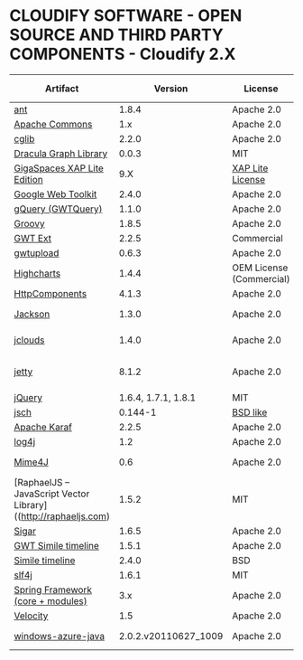 CLOUDIFY SOFTWARE  - OPEN SOURCE AND THIRD PARTY COMPONENTS - Cloudify 2.X
==========================================================================

|Artifact|Version|License|Used in Component|
|--------------|--------------|--------------|--------------|
|[ant](http://ant.apache.org/)|1.8.4|Apache 2.0|Core|
|[Apache Commons](http://commons.apache.org/)|1.x|Apache 2.0|Core|
|[cglib](http://cglib.sourceforge.net/)|2.2.0|Apache 2.0|Core|
|[Dracula Graph Library](http://www.graphdracula.net/)|0.0.3|MIT|Web UI|
|[GigaSpaces XAP Lite Edition](http://www.gigaspaces.com/xap) |9.X| [XAP Lite License](http://www.cloudifysource.org/cloudify_xap_license_terms.html)|Core|
|[Google Web Toolkit](http://code.google.com/webtoolkit/) |2.4.0|Apache 2.0|Web UI|
|[gQuery (GWTQuery)](http://gwtquery.com)|1.1.0|Apache 2.0|Web UI|
|[Groovy](http://groovy.codehaus.org/)|1.8.5|Apache 2.0|Core|
|[GWT Ext](http://www.sencha.com/products/gwt/)|2.2.5|Commercial|Web UI|
|[gwtupload](http://code.google.com/p/gwtupload/)|0.6.3|Apache 2.0|Web UI|
|[Highcharts](http://www.highcharts.com/) |1.4.4|OEM License (Commercial)|Web UI|
|[HttpComponents](http://hc.apache.org/)|4.1.3|Apache 2.0|CLI|
|[Jackson](http://jackson.codehaus.org/)|1.3.0|Apache 2.0|REST Gateway|
|[jclouds](http://www.jclouds.org/)|1.4.0|Apache 2.0|Cloud Driver|
|[jetty](http://www.mortbay.org/jetty/)|8.1.2|Apache 2.0|Web UI, REST Gateway|
|[jQuery](http://jquery.com/)|1.6.4, 1.7.1, 1.8.1|MIT|Web UI|
|[jsch](http://www.jcraft.com/jsch/)|0.144-1|[BSD like](http://www.jcraft.com/jsch/LICENSE.txt)|Core|
|[Apache Karaf](http://karaf.apache.org/)|2.2.5|Apache 2.0|CLI|
|[log4j](http://logging.apache.org/log4j/1.2/)|1.2|Apache 2.0|Core|
|[Mime4J](http://james.apache.org/mime4j/)|0.6|Apache 2.0|REST Gateway|
|[RaphaelJS – JavaScript Vector Library]((http://raphaeljs.com)|1.5.2|MIT|Web UI|
|[Sigar](http://support.hyperic.com/display/SIGAR/Home)|1.6.5|Apache 2.0|Agent|
|[GWT Simile timeline](http://code.google.com/p/gwtsimiletimeline/)|1.5.1|Apache 2.0|Web UI|
|[Simile timeline](http://www.simile-widgets.org/timeline/)|2.4.0|BSD|Web UI|
|[slf4j](http://www.slf4j.org/)|1.6.1|MIT|Core|
|[Spring Framework (core + modules)](http://www.springframework.org)|3.x|Apache 2.0|Core|
|[Velocity](http://velocity.apache.org/)|1.5|Apache 2.0|Core|
|[windows-azure-java](https://github.com/WindowsAzure/azure-sdk-for-java)|2.0.2.v20110627_1009|Apache 2.0|Cloud Driver|